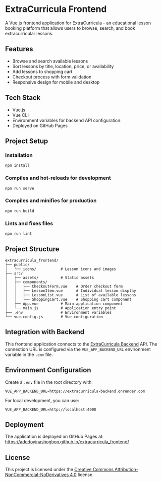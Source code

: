 # ExtraCurricula Frontend

A Vue.js frontend application for ExtraCurricula - an educational lesson booking platform that allows users to browse, search, and book extracurricular lessons.

## Features

- Browse and search available lessons
- Sort lessons by title, location, price, or availability
- Add lessons to shopping cart
- Checkout process with form validation
- Responsive design for mobile and desktop

## Tech Stack

- Vue.js
- Vue CLI
- Environment variables for backend API configuration
- Deployed on GitHub Pages

## Project Setup

### Installation

```
npm install
```

### Compiles and hot-reloads for development

```
npm run serve
```

### Compiles and minifies for production

```
npm run build
```

### Lints and fixes files

```
npm run lint
```

## Project Structure

```
extracurricula_frontend/
├── public/
│   └── icons/           # Lesson icons and images
├── src/
│   ├── assets/          # Static assets
│   ├── components/
│   │   ├── CheckoutForm.vue    # Order checkout form
│   │   ├── LessonItem.vue      # Individual lesson display
│   │   ├── LessonList.vue      # List of available lessons
│   │   └── ShoppingCart.vue    # Shopping cart component
│   ├── App.vue          # Main application component
│   └── main.js          # Application entry point
├── .env                 # Environment variables
└── vue.config.js        # Vue configuration
```

## Integration with Backend

This frontend application connects to the [ExtraCurricula Backend](https://github.com/adedoyinashogbon/extracurricula_backend) API. The connection URL is configured via the `VUE_APP_BACKEND_URL` environment variable in the `.env` file.

## Environment Configuration

Create a `.env` file in the root directory with:

```
VUE_APP_BACKEND_URL=https://extracurricula-backend.onrender.com
```

For local development, you can use:

```
VUE_APP_BACKEND_URL=http://localhost:4000
```

## Deployment

The application is deployed on GitHub Pages at:
https://adedoyinashogbon.github.io/extracurricula_frontend/

## License

This project is licensed under the [Creative Commons Attribution-NonCommercial-NoDerivatives 4.0](https://creativecommons.org/licenses/by-nc-nd/4.0/) license.
